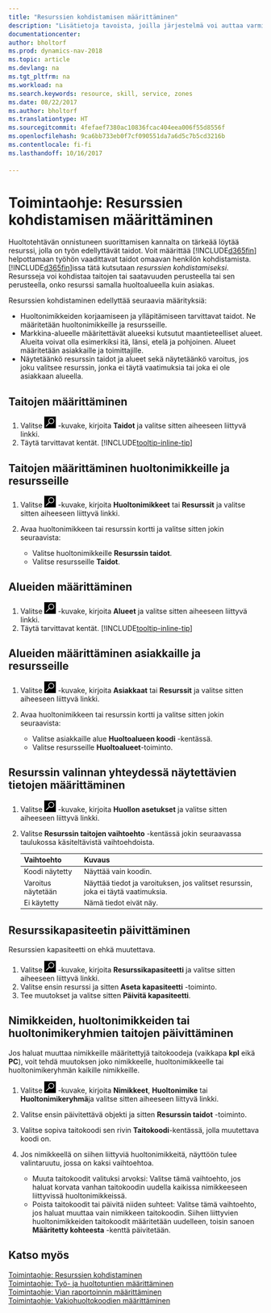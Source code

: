 ```yaml
---
title: "Resurssien kohdistamisen määrittäminen"
description: "Lisätietoja tavoista, joilla järjestelmä voi auttaa varmistamaan, että palvelun tarjoamiseen määritetyllä henkilöllä on siihen tarvittavat taidot."
documentationcenter: 
author: bholtorf
ms.prod: dynamics-nav-2018
ms.topic: article
ms.devlang: na
ms.tgt_pltfrm: na
ms.workload: na
ms.search.keywords: resource, skill, service, zones
ms.date: 08/22/2017
ms.author: bholtorf
ms.translationtype: HT
ms.sourcegitcommit: 4fefaef7380ac10836fcac404eea006f55d8556f
ms.openlocfilehash: 9ca6bb733eb0f7cf090551da7a6d5c7b5cd3216b
ms.contentlocale: fi-fi
ms.lasthandoff: 10/16/2017

---
```


# <a name="how-to-set-up-resource-allocation"></a>Toimintaohje: Resurssien kohdistamisen määrittäminen
Huoltotehtävän onnistuneen suorittamisen kannalta on tärkeää löytää resurssi, jolla on työn edellyttävät taidot. Voit määrittää [!INCLUDE[d365fin](includes/d365fin_md.md)] helpottamaan työhön vaadittavat taidot omaavan henkilön kohdistamista. [!INCLUDE[d365fin](includes/d365fin_md.md)]issa tätä kutsutaan _resurssien kohdistamiseksi_. Resursseja voi kohdistaa taitojen tai saatavuuden perusteella tai sen perusteella, onko resurssi samalla huoltoalueella kuin asiakas. 

Resurssien kohdistaminen edellyttää seuraavia määrityksiä:  
  
* Huoltonimikkeiden korjaamiseen ja ylläpitämiseen tarvittavat taidot. Ne määritetään huoltonimikkeille ja resursseille.  
* Markkina-alueelle määritettävät alueeksi kutsutut maantieteelliset alueet. Alueita voivat olla esimerkiksi itä, länsi, etelä ja pohjoinen. Alueet määritetään asiakkaille ja toimittajille.  
* Näytetäänkö resurssin taidot ja alueet sekä näytetäänkö varoitus, jos joku valitsee resurssin, jonka ei täytä vaatimuksia tai joka ei ole asiakkaan alueella.  

## <a name="to-set-up-skills"></a>Taitojen määrittäminen
1. Valitse ![Etsi sivu tai raportti](media/ui-search/search_small.png "Etsi sivu tai raportti -kuvake") -kuvake, kirjoita **Taidot** ja valitse sitten aiheeseen liittyvä linkki.  
2. Täytä tarvittavat kentät. [!INCLUDE[tooltip-inline-tip](includes/tooltip-inline-tip_md.md)]  

## <a name="to-assign-skills-to-service-items-and-resources"></a>Taitojen määrittäminen huoltonimikkeille ja resursseille
1. Valitse ![Etsi sivu tai raportti](media/ui-search/search_small.png "Etsi sivu tai raportti -kuvake") -kuvake, kirjoita **Huoltonimikkeet** tai **Resurssit** ja valitse sitten aiheeseen liittyvä linkki.  
2. Avaa huoltonimikkeen tai resurssin kortti ja valitse sitten jokin seuraavista:  
  
    * Valitse huoltonimikkeille **Resurssin taidot**.  
    * Valitse resursseille **Taidot**.  

## <a name="to-set-up-zones"></a>Alueiden määrittäminen
1. Valitse ![Etsi sivu tai raportti](media/ui-search/search_small.png "Etsi sivu tai raportti -kuvake") -kuvake, kirjoita **Alueet** ja valitse sitten aiheeseen liittyvä linkki.  
2. Täytä tarvittavat kentät. [!INCLUDE[tooltip-inline-tip](includes/tooltip-inline-tip_md.md)]  

## <a name="to-assign-zones-to-customers-and-resources"></a>Alueiden määrittäminen asiakkaille ja resursseille 
1. Valitse ![Etsi sivu tai raportti](media/ui-search/search_small.png "Etsi sivu tai raportti -kuvake") -kuvake, kirjoita **Asiakkaat** tai **Resurssit** ja valitse sitten aiheeseen liittyvä linkki.  
2. Avaa huoltonimikkeen tai resurssin kortti ja valitse sitten jokin seuraavista:  
  
    * Valitse asiakkaille alue **Huoltoalueen koodi** -kentässä.  
    * Valitse resursseille **Huoltoalueet**-toiminto.  

## <a name="to-specify-what-to-show-when-a-resource-is-chosen"></a>Resurssin valinnan yhteydessä näytettävien tietojen määrittäminen
1. Valitse ![Etsi sivu tai raportti](media/ui-search/search_small.png "Etsi sivu tai raportti -kuvake") -kuvake, kirjoita **Huollon asetukset** ja valitse sitten aiheeseen liittyvä linkki. 
2. Valitse **Resurssin taitojen vaihtoehto** -kentässä jokin seuraavassa taulukossa käsiteltävistä vaihtoehdoista.  
  
    |**Vaihtoehto**|**Kuvaus**|  
    |------------|-------------|  
    |Koodi näytetty | Näyttää vain koodin.|  
    |Varoitus näytetään | Näyttää tiedot ja varoituksen, jos valitset resurssin, joka ei täytä vaatimuksia.|  
    |Ei käytetty | Nämä tiedot eivät näy.|  

## <a name="to-update-resource-capacity"></a>Resurssikapasiteetin päivittäminen  
Resurssien kapasiteetti on ehkä muutettava.  
  
1. Valitse ![Etsi sivu tai raportti](media/ui-search/search_small.png "Etsi sivu tai raportti -kuvake") -kuvake, kirjoita **Resurssikapasiteetti** ja valitse sitten aiheeseen liittyvä linkki.  
2. Valitse ensin resurssi ja sitten **Aseta kapasiteetti** -toiminto.  
3. Tee muutokset ja valitse sitten **Päivitä kapasiteetti**.  

## <a name="to-update-skills-for-items-service-items-or-service-item-groups"></a>Nimikkeiden, huoltonimikkeiden tai huoltonimikeryhmien taitojen päivittäminen
Jos haluat muuttaa nimikkeille määritettyjä taitokoodeja (vaikkapa **kpl** eikä **PC**), voit tehdä muutoksen joko nimikkeelle, huoltonimikkeelle tai huoltonimikeryhmän kaikille nimikkeille.  
  
1. Valitse ![Etsi sivu tai raportti](media/ui-search/search_small.png "Etsi sivu tai raportti -kuvake") -kuvake, kirjoita **Nimikkeet**, **Huoltonimike** tai **Huoltonimikeryhmä**ja valitse sitten aiheeseen liittyvä linkki.  
2. Valitse ensin päivitettävä objekti ja sitten **Resurssin taidot** -toiminto.  
3. Valitse sopiva taitokoodi sen rivin **Taitokoodi**-kentässä, jolla muutettava koodi on.  
4.  Jos nimikkeellä on siihen liittyviä huoltonimikkeitä, näyttöön tulee valintaruutu, jossa on kaksi vaihtoehtoa.  
  
    * Muuta taitokoodit valituksi arvoksi: Valitse tämä vaihtoehto, jos haluat korvata vanhan taitokoodin uudella kaikissa nimikkeeseen liittyvissä huoltonimikkeissä.  
    * Poista taitokoodit tai päivitä niiden suhteet: Valitse tämä vaihtoehto, jos haluat muuttaa vain nimikkeen taitokoodin. Siihen liittyvien huoltonimikkeiden taitokoodit määritetään uudelleen, toisin sanoen **Määritetty kohteesta** -kenttä päivitetään.  
  
## <a name="see-also"></a>Katso myös
[Toimintaohje: Resurssien kohdistaminen](service-how-to-allocate-resources.md)  
[Toimintaohje: Työ- ja huoltotuntien määrittäminen](service-how-setup-work-service-hours.md)  
[Toimintaohje: Vian raportoinnin määrittäminen](service-how-setup-fault-reporting.md)  
[Toimintaohje: Vakiohuoltokoodien määrittäminen](service-how-setup-service-coding.md)  
 


